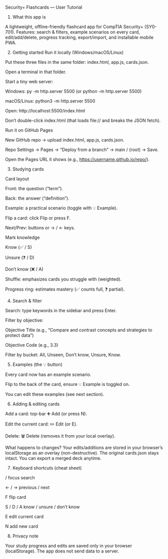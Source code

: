 Security+ Flashcards — User Tutorial
1) What this app is

A lightweight, offline-friendly flashcard app for CompTIA Security+ (SY0-701).
Features: search & filters, example scenarios on every card, edit/add/delete, progress tracking, export/import, and installable mobile PWA.

2) Getting started
Run it locally (Windows/macOS/Linux)

Put these three files in the same folder: index.html, app.js, cards.json.

Open a terminal in that folder.

Start a tiny web server:

Windows: py -m http.server 5500 (or python -m http.server 5500)

macOS/Linux: python3 -m http.server 5500

Open: http://localhost:5500/index.html

Don’t double-click index.html (that loads file:// and breaks the JSON fetch).

Run it on GitHub Pages

New GitHub repo → upload index.html, app.js, cards.json.

Repo Settings → Pages → “Deploy from a branch” → main / (root) → Save.

Open the Pages URL it shows (e.g., https://username.github.io/repo/).

3) Studying cards

Card layout

Front: the question (“term”).

Back: the answer (“definition”).

Example: a practical scenario (toggle with 💡 Example).

Flip a card: click Flip or press F.

Next/Prev: buttons or → / ← keys.

Mark knowledge

Know (✅ / S)

Unsure (❓ / D)

Don’t know (❌ / A)

Shuffle: emphasizes cards you struggle with (weighted).

Progress ring: estimates mastery (✅ counts full, ❓ partial).

4) Search & filter

Search: type keywords in the sidebar and press Enter.

Filter by objective:

Objective Title (e.g., “Compare and contrast concepts and strategies to protect data”)

Objective Code (e.g., 3.3)

Filter by bucket: All, Unseen, Don’t know, Unsure, Know.

5) Examples (the 💡 button)

Every card now has an example scenario.

Flip to the back of the card, ensure 💡 Example is toggled on.

You can edit these examples (see next section).

6) Adding & editing cards

Add a card: top-bar ➕ Add (or press N).

Edit the current card: ✏️ Edit (or E).

Delete: 🗑 Delete (removes it from your local overlay).

What happens to changes?
Your edits/additions are stored in your browser’s localStorage as an overlay (non-destructive). The original cards.json stays intact. You can export a merged deck anytime.

7) Keyboard shortcuts (cheat sheet)

/ focus search

← / → previous / next

F flip card

S / D / A know / unsure / don’t know

E edit current card

N add new card

8) Privacy note

Your study progress and edits are saved only in your browser (localStorage). The app does not send data to a server.
